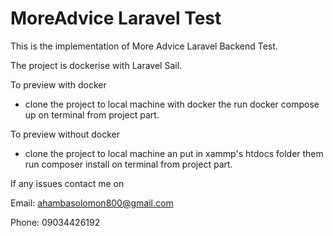 
# MoreAdvice Laravel Test

This is the implementation of More Advice Laravel Backend Test.

The project is dockerise with Laravel Sail.

To preview with docker
*  clone the project to local machine with docker the run docker compose up on terminal from project part.

To preview without docker
* clone the project to local machine an put in xammp's htdocs folder them run composer install on terminal from project part.

If any issues contact me on

Email: ahambasolomon800@gmail.com

Phone: 09034426192
